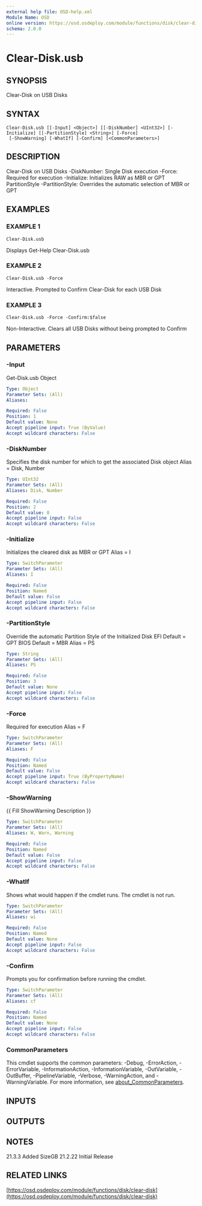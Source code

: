 ```yaml
---
external help file: OSD-help.xml
Module Name: OSD
online version: https://osd.osdeploy.com/module/functions/disk/clear-disk
schema: 2.0.0
---
```


# Clear-Disk.usb

## SYNOPSIS
Clear-Disk on USB Disks

## SYNTAX

```
Clear-Disk.usb [[-Input] <Object>] [[-DiskNumber] <UInt32>] [-Initialize] [[-PartitionStyle] <String>] [-Force]
 [-ShowWarning] [-WhatIf] [-Confirm] [<CommonParameters>]
```

## DESCRIPTION
Clear-Disk on USB Disks
-DiskNumber: Single Disk execution
-Force: Required for execution
-Initialize: Initializes RAW as MBR or GPT PartitionStyle
-PartitionStyle: Overrides the automatic selection of MBR or GPT

## EXAMPLES

### EXAMPLE 1
```
Clear-Disk.usb
```

Displays Get-Help Clear-Disk.usb

### EXAMPLE 2
```
Clear-Disk.usb -Force
```

Interactive. 
Prompted to Confirm Clear-Disk for each USB Disk

### EXAMPLE 3
```
Clear-Disk.usb -Force -Confirm:$false
```

Non-Interactive.
Clears all USB Disks without being prompted to Confirm

## PARAMETERS

### -Input
Get-Disk.usb Object

```yaml
Type: Object
Parameter Sets: (All)
Aliases:

Required: False
Position: 1
Default value: None
Accept pipeline input: True (ByValue)
Accept wildcard characters: False
```

### -DiskNumber
Specifies the disk number for which to get the associated Disk object
Alias = Disk, Number

```yaml
Type: UInt32
Parameter Sets: (All)
Aliases: Disk, Number

Required: False
Position: 2
Default value: 0
Accept pipeline input: False
Accept wildcard characters: False
```

### -Initialize
Initializes the cleared disk as MBR or GPT
Alias = I

```yaml
Type: SwitchParameter
Parameter Sets: (All)
Aliases: I

Required: False
Position: Named
Default value: False
Accept pipeline input: False
Accept wildcard characters: False
```

### -PartitionStyle
Override the automatic Partition Style of the Initialized Disk
EFI Default = GPT
BIOS Default = MBR
Alias = PS

```yaml
Type: String
Parameter Sets: (All)
Aliases: PS

Required: False
Position: 3
Default value: None
Accept pipeline input: False
Accept wildcard characters: False
```

### -Force
Required for execution
Alias = F

```yaml
Type: SwitchParameter
Parameter Sets: (All)
Aliases: F

Required: False
Position: Named
Default value: False
Accept pipeline input: True (ByPropertyName)
Accept wildcard characters: False
```

### -ShowWarning
{{ Fill ShowWarning Description }}

```yaml
Type: SwitchParameter
Parameter Sets: (All)
Aliases: W, Warn, Warning

Required: False
Position: Named
Default value: False
Accept pipeline input: False
Accept wildcard characters: False
```

### -WhatIf
Shows what would happen if the cmdlet runs.
The cmdlet is not run.

```yaml
Type: SwitchParameter
Parameter Sets: (All)
Aliases: wi

Required: False
Position: Named
Default value: None
Accept pipeline input: False
Accept wildcard characters: False
```

### -Confirm
Prompts you for confirmation before running the cmdlet.

```yaml
Type: SwitchParameter
Parameter Sets: (All)
Aliases: cf

Required: False
Position: Named
Default value: None
Accept pipeline input: False
Accept wildcard characters: False
```

### CommonParameters
This cmdlet supports the common parameters: -Debug, -ErrorAction, -ErrorVariable, -InformationAction, -InformationVariable, -OutVariable, -OutBuffer, -PipelineVariable, -Verbose, -WarningAction, and -WarningVariable. For more information, see [about_CommonParameters](http://go.microsoft.com/fwlink/?LinkID=113216).

## INPUTS

## OUTPUTS

## NOTES
21.3.3      Added SizeGB
21.2.22     Initial Release

## RELATED LINKS

[https://osd.osdeploy.com/module/functions/disk/clear-disk](https://osd.osdeploy.com/module/functions/disk/clear-disk)

